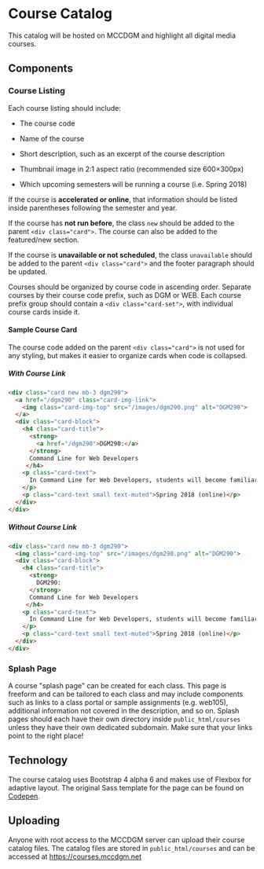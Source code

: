 # Course Catalog

This catalog will be hosted on MCCDGM and highlight all digital media courses.

## Components

### Course Listing

Each course listing should include:

* The course code

* Name of the course

* Short description, such as an excerpt of the course description

* Thumbnail image in 2:1 aspect ratio (recommended size 600&times;300px)

* Which upcoming semesters will be running a course (i.e. Spring 2018)

If the course is **accelerated or online**, that information should be listed inside parentheses following the semester and year.

If the course has **not run before**, the class `new` should be added to the parent `<div class="card">`. The course can also be added to the featured/new section.

If the course is **unavailable or not scheduled**, the class `unavailable` should be added to the parent `<div class="card">` and the footer paragraph should be updated.

Courses should be organized by course code in ascending order. Separate courses by their course code prefix, such as DGM or WEB. Each course prefix group should contain a `<div class="card-set">`, with individual course cards inside it.

#### Sample Course Card

The course code added on the parent `<div class="card">` is not used for any styling, but makes it easier to organize cards when code is collapsed.

##### With Course Link

```html
<div class="card new mb-3 dgm290">
  <a href="/dgm290" class="card-img-link">
    <img class="card-img-top" src="/images/dgm290.png" alt="DGM290">
  </a>
  <div class="card-block">
    <h4 class="card-title">
      <strong>
        <a href="/dgm290">DGM290:</a>
      </strong>
      Command Line for Web Developers
     </h4>
    <p class="card-text">
      In Command Line for Web Developers, students will become familiar with UNIX command line tools. Using automated build tools and task runners, students will be able to create and deploy static websites. Students will also learn how to use version control to work with teams and manage projects.
    </p>
    <p class="card-text small text-muted">Spring 2018 (online)</p>
  </div>
</div>
```

##### Without Course Link

```html
<div class="card new mb-3 dgm290">
  <img class="card-img-top" src="/images/dgm290.png" alt="DGM290">
  <div class="card-block">
    <h4 class="card-title">
      <strong>
        DGM290:
      </strong>
      Command Line for Web Developers
     </h4>
    <p class="card-text">
      In Command Line for Web Developers, students will become familiar with UNIX command line tools. Using automated build tools and task runners, students will be able to create and deploy static websites. Students will also learn how to use version control to work with teams and manage projects.
    </p>
    <p class="card-text small text-muted">Spring 2018 (online)</p>
  </div>
</div>
```

### Splash Page

A course "splash page" can be created for each class. This page is freeform and can be tailored to each class and may include components such as links to a class portal or sample assignments (e.g. web105), additional information not covered in the description, and so on. Splash pages should each have their own directory inside `public_html/courses` unless they have their own dedicated subdomain. Make sure that your links point to the right place!

## Technology

The course catalog uses Bootstrap 4 alpha 6 and makes use of Flexbox for adaptive layout. The original Sass template for the page can be found on [Codepen](https://codepen.io/blindingstars/pen/ZyJVOd?editors=1100).

## Uploading

Anyone with root access to the MCCDGM server can upload their course catalog files. The catalog files are stored in `public_html/courses` and can be accessed at https://courses.mccdgm.net
